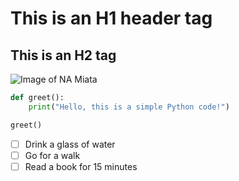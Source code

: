 # This is an H1 header tag
## This is an H2 tag
![Image of NA Miata](https://preview.redd.it/na-miata-as-a-daily-and-a-first-car-v0-yf7ytkijn2fc1.jpeg?auto=webp&s=624767a62628b49af08d7cf775304ba2d86ec908)

``` python
def greet():
    print("Hello, this is a simple Python code!")

greet()
```
- [ ] Drink a glass of water
- [ ] Go for a walk
- [ ] Read a book for 15 minutes
